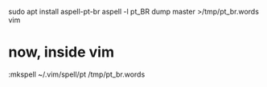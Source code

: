 sudo apt install aspell-pt-br
aspell -l pt_BR dump master >/tmp/pt_br.words
vim
# now, inside vim
:mkspell ~/.vim/spell/pt /tmp/pt_br.words

